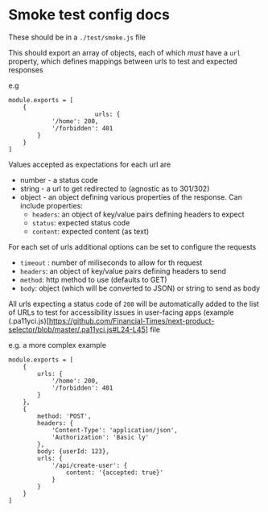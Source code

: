 # Smoke test config docs

These should be in a `./test/smoke.js` file	     


This should export an array of objects, each of which *must* have a `url` property, which defines mappings between urls to test and expected responses

e.g

```
module.exports = [
	{
						urls: {
			'/home': 200,
			'/forbidden': 401
		}
	}
]
```

Values accepted as expectations for each url are

- number - a status code
- string - a url to get redirected to (agnostic as to 301/302)
- object - an object defining various properties of the response. Can include properties:
	- `headers`: an object of key/value pairs defining headers to expect
	- `status`: expected status code
	- `content`: expected content (as text)


For each set of urls additional options can be set to configure the requests

- `timeout` : number of miliseconds to allow for th request
- `headers`: an object of key/value pairs defining headers to send
- `method`: http method to use (defaults to GET)
- `body`: object (which will be converted to JSON) or string to send as body

All urls expecting a status code of `200` will be automatically added to the list of URLs to test for accessibility issues in user-facing apps (example (.pa11yci.js)[https://github.com/Financial-Times/next-product-selector/blob/master/.pa11yci.js#L24-L45] file

e.g. a more complex example
```
module.exports = [
	{
		urls: {
			'/home': 200,
			'/forbidden': 401
		}
	},
	{
		method: 'POST',
		headers: {
			'Content-Type': 'application/json',
			'Authorization': 'Basic ly'
		},
		body: {userId: 123},
		urls: {
			'/api/create-user': {
				content: '{accepted: true}'
			}
		}
	}
]
```
